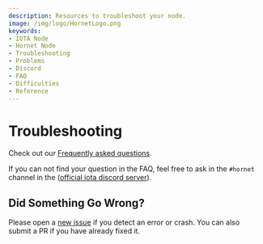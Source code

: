 ```yaml
---
description: Resources to troubleshoot your node.  
image: /img/logo/HornetLogo.png
keywords:
- IOTA Node 
- Hornet Node
- Troubleshooting
- Problems
- Discord
- FAQ
- Difficulties
- Reference
---
```


# Troubleshooting

Check out our [Frequently asked questions](faq.md).

If you can not find your question in the FAQ, feel free to ask in the `#hornet` channel in the ([official iota discord server](https://discord.iota.org/)).

## Did Something Go Wrong?

Please open a [new issue](https://github.com/iotaledger/hornet/issues/new) if you detect an error or crash. You can also submit a PR if you have already fixed it. 
